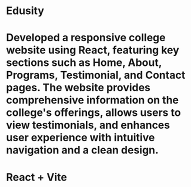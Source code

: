 # Edusity
Developed a responsive college website using React, featuring key sections such as Home, About, Programs, Testimonial, and Contact pages. The website provides comprehensive information on the college's offerings, allows users to view testimonials, and enhances user experience with intuitive navigation and a clean design.
=======
# React + Vite
